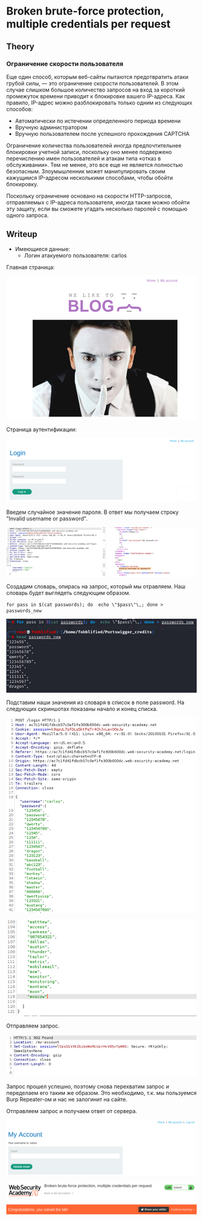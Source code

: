 # Broken brute-force protection, multiple credentials per request

## Theory

<h3>Ограничение скорости пользователя</h3>

Еще один способ, которым веб-сайты пытаются предотвратить атаки грубой силы, — это ограничение скорости пользователей. В этом случае слишком большое количество запросов на вход за короткий промежуток времени приводит к блокировке вашего IP-адреса. Как правило, IP-адрес можно разблокировать только одним из следующих способов:

* Автоматически по истечении определенного периода времени
* Вручную администратором
* Вручную пользователем после успешного прохождения CAPTCHA

Ограничение количества пользователей иногда предпочтительнее блокировки учетной записи, поскольку оно менее подвержено перечислению имен пользователей и атакам типа «отказ в обслуживании». Тем не менее, это все еще не является полностью безопасным. Злоумышленник может манипулировать своим кажущимся IP-адресом несколькими способами, чтобы обойти блокировку.

Поскольку ограничение основано на скорости HTTP-запросов, отправляемых с IP-адреса пользователя, иногда также можно обойти эту защиту, если вы сможете угадать несколько паролей с помощью одного запроса.

## Writeup

* Имеющиеся данные: 
    * Логин атакуемого пользователя: carlos

Главная страница:

![](https://github.com/fobblified/Writeups/blob/main/Portswigger/Authetication/Broken_brute-force_protection_multiple_credentials_per_request/assets/1.png)

Страница аутентификации:

![](https://github.com/fobblified/Writeups/blob/main/Portswigger/Authetication/Broken_brute-force_protection_multiple_credentials_per_request/assets/2.png)

Введем случайное значение пароля. В ответ мы получаем строку "Invalid username or password".

![](https://github.com/fobblified/Writeups/blob/main/Portswigger/Authetication/Broken_brute-force_protection_multiple_credentials_per_request/assets/3.png)

Создадим словарь, опирась на запрос, который мы отравляем. Наш словарь будет выглядеть следующим образом.
```
for pass in $(cat passwords); do  echo \"$pass\"\,; done > passwords_new
```

![](https://github.com/fobblified/Writeups/blob/main/Portswigger/Authetication/Broken_brute-force_protection_multiple_credentials_per_request/assets/4.png)

Подставим наши значения из словаря в список в поле password. На следующих скриншотах показаны начало и конец списка.

![](https://github.com/fobblified/Writeups/blob/main/Portswigger/Authetication/Broken_brute-force_protection_multiple_credentials_per_request/assets/5.png)

![](https://github.com/fobblified/Writeups/blob/main/Portswigger/Authetication/Broken_brute-force_protection_multiple_credentials_per_request/assets/6.png)

Отправляем запрос.

![](https://github.com/fobblified/Writeups/blob/main/Portswigger/Authetication/Broken_brute-force_protection_multiple_credentials_per_request/assets/7.png)

Запрос прошел успешно, поэтому снова перехватим запрос и переделаем его таким же образом. Это необходимо, т.к. мы пользуемся Burp Repeater-ом и нас не залогинит на сайте.

Отправляем запрос и получаем ответ от сервера.

![](https://github.com/fobblified/Writeups/blob/main/Portswigger/Authetication/Broken_brute-force_protection_multiple_credentials_per_request/assets/8.png)

![](https://github.com/fobblified/Writeups/blob/main/Portswigger/Authetication/Broken_brute-force_protection_multiple_credentials_per_request/assets/9.png)

